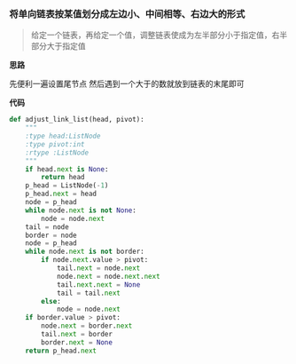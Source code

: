 ### 将单向链表按某值划分成左边小、中间相等、右边大的形式
> 给定一个链表，再给定一个值，调整链表使成为左半部分小于指定值，右半部分大于指定值

**思路**

先便利一遍设置尾节点
然后遇到一个大于的数就放到链表的末尾即可

**代码**

```python
def adjust_link_list(head, pivot):
    """
    :type head:ListNode
    :type pivot:int
    :rtype :ListNode
    """
    if head.next is None:
        return head
    p_head = ListNode(-1)
    p_head.next = head
    node = p_head
    while node.next is not None:
        node = node.next
    tail = node
    border = node
    node = p_head
    while node.next is not border:
        if node.next.value > pivot:
            tail.next = node.next
            node.next = node.next.next
            tail.next.next = None
            tail = tail.next
        else:
            node = node.next
    if border.value > pivot:
        node.next = border.next
        tail.next = border
        border.next = None
    return p_head.next
```

